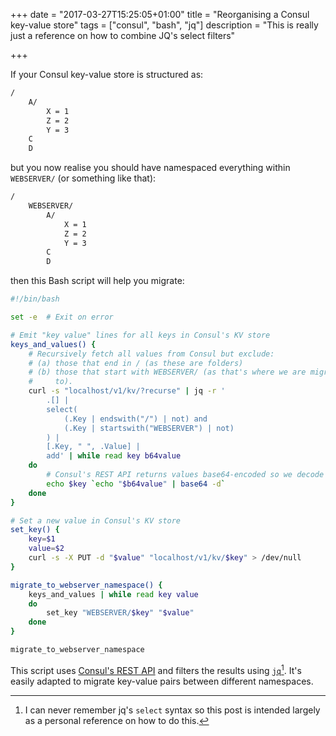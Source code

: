 +++
date = "2017-03-27T15:25:05+01:00"
title = "Reorganising a Consul key-value store"
tags = ["consul", "bash", "jq"]
description = "This is really just a reference on how to combine JQ's select filters"

+++

If your Consul key-value store is structured as:

``` sh
/
    A/
        X = 1
        Z = 2
        Y = 3
    C 
    D
```

but you now realise you should have namespaced everything within `WEBSERVER/` (or
something like that):

``` bash
/
    WEBSERVER/
        A/
            X = 1
            Z = 2
            Y = 3
        C
        D
```

then this Bash script will help you migrate:

```bash
#!/bin/bash

set -e  # Exit on error

# Emit "key value" lines for all keys in Consul's KV store
keys_and_values() {
    # Recursively fetch all values from Consul but exclude:
    # (a) those that end in / (as these are folders)
    # (b) those that start with WEBSERVER/ (as that's where we are migrating
    #     to).
    curl -s "localhost/v1/kv/?recurse" | jq -r '
        .[] | 
        select(
            (.Key | endswith("/") | not) and 
            (.Key | startswith("WEBSERVER") | not)
        ) | 
        [.Key, " ", .Value] | 
        add' | while read key b64value
    do
        # Consul's REST API returns values base64-encoded so we decode here.
        echo $key `echo "$b64value" | base64 -d`
    done
}

# Set a new value in Consul's KV store
set_key() {
    key=$1
    value=$2
    curl -s -X PUT -d "$value" "localhost/v1/kv/$key" > /dev/null
}

migrate_to_webserver_namespace() {
    keys_and_values | while read key value
    do
        set_key "WEBSERVER/$key" "$value"
    done 
}

migrate_to_webserver_namespace
```

This script uses [Consul's REST API](https://www.consul.io/docs/agent/http/kv.html) and filters the results using 
[`jq`](https://stedolan.github.io/jq/)[^1]. It's easily
adapted to migrate key-value pairs between different namespaces.

[^1]: I can never remember jq's `select` syntax so this post is intended largely
      as a personal reference on how to do this.





